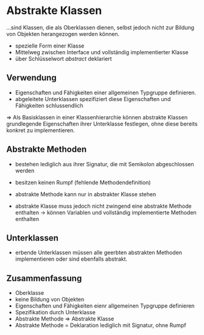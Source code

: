 # Abstrakte Klassen

...sind Klassen, die als Oberklassen dienen, selbst jedoch nicht zur Bildung von
Objekten herangezogen werden können.

- spezielle Form einer Klasse
- Mittelweg zwischen Interface und vollständig implementierter Klasse
- über Schlüsselwort _abstract_ deklariert

## Verwendung
- Eigenschaften und Fähigkeiten einer allgemeinen Typgruppe definieren.
- abgeleitete Unterklassen spezifiziert diese Eigenschaften und Fähigkeiten schlussendlich

=> Als Basisklassen in einer Klassenhierarchie können abstrakte Klassen grundlegende
Eigenschaften ihrer Unterklasse festlegen, ohne diese bereits konkret zu implementieren.

## Abstrakte Methoden
- bestehen lediglich aus ihrer Signatur, die mit Semikolon abgeschlossen werden
- besitzen keinen Rumpf (fehlende Methodendefinition)

- abstrakte Methode kann nur in abstrakter Klasse stehen
- abstrakte Klasse muss jedoch nicht zwingend eine abstrakte Methode enthalten
  -> können Variablen und vollständig implementierte Methoden enthalten

## Unterklassen
- erbende Unterklassen müssen alle geerbten abstrakten Methoden implementieren
oder sind ebenfalls abstrakt.

## Zusammenfassung
- Oberklasse
- keine Bildung von Objekten
- Eigenschaften und Fähigkeiten eienr allgemeinen Typgruppe definieren
- Spezifikation durch Unterklasse
- Abstrakte Methode => Abstrakte Klasse
- Abstrakte Methode = Deklaration lediglich mit Signatur, ohne Rumpf
